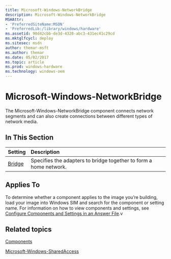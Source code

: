 ```yaml
---
title: Microsoft-Windows-NetworkBridge
description: Microsoft-Windows-NetworkBridge
MSHAttr:
- 'PreferredSiteName:MSDN'
- 'PreferredLib:/library/windows/hardware'
ms.assetid: 90d42cbb-de3d-4320-abc3-431ec41c29cd
ms.mktglfcycl: deploy
ms.sitesec: msdn
author: themar-msft
ms.author: themar
ms.date: 05/02/2017
ms.topic: article
ms.prod: windows-hardware
ms.technology: windows-oem
---
```

# Microsoft-Windows-NetworkBridge

The Microsoft-Windows-NetworkBridge component connects network segments and can also create connections between different types of network media.

## In This Section

| Setting                 | Description                                                                           |
|:------------------------|:--------------------------------------------------------------------------------------|
| [Bridge](microsoft-windows-networkbridge-bridge.md) | Specifies the adapters to bridge together to form a home network. |

## Applies To

To determine whether a component applies to the image you’re building, load your image into Windows SIM and search for the component or setting name. For information on how to view components and settings, see [Configure Components and Settings in an Answer File](https://docs.microsoft.com/en-us/windows-hardware/customize/desktop/wsim/configure-components-and-settings-in-an-answer-file).v

## Related topics

[Components](components-b-unattend.md)

[Microsoft-Windows-SharedAccess](microsoft-windows-sharedaccess.md)
